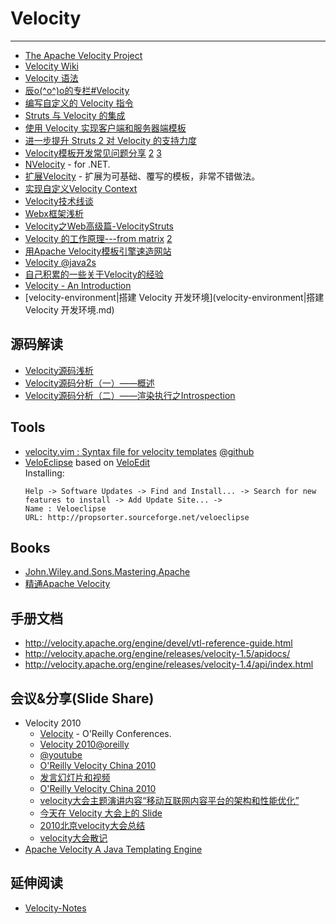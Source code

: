 
# Velocity

----

* [The Apache Velocity Project](http://velocity.apache.org/)
* [Velocity Wiki](http://wiki.apache.org/velocity/)
* [Velocity 语法](http://www.blogjava.net/alexwan/archive/2008/06/07/206473.html)
* [辰o(^o^)o的专栏#Velocity](http://www.blogjava.net/jackybu/category/2394.html)
* [编写自定义的 Velocity 指令](http://www.ibm.com/developerworks/cn/java/j-lo-velocity/)
* [Struts 与 Velocity 的集成](http://www.ibm.com/developerworks/cn/java/j-sr1.html)
* [使用 Velocity 实现客户端和服务器端模板](http://www.ibm.com/developerworks/cn/java/j-velocity/)
* [进一步提升 Struts 2 对 Velocity 的支持力度](http://www.ibm.com/developerworks/cn/java/j-lo-struts2-velocity/)
* [Velocity模板开发常见问题分享](http://yekai.net/?p=232)
    [2](http://9.douban.com/site/entry/141529564/view)
    [3](http://9.douban.com/site/entry/141529564/)
* [NVelocity](http://nvelocity.sourceforge.net/) - for .NET.
* [扩展Velocity](http://chenpingtai2008.javaeye.com/blog/757226) - 扩展为可基础、覆写的模板，非常不错做法。
* [实现自定义Velocity Context](http://blog.csdn.net/daryl715/archive/2007/04/28/1588036.aspx)
* [Velocity技术线谈](http://express.ruanko.com/ruanko-express_28/technologyexchange5.html)
* [Webx框架浅析](http://qa.taobao.com/?p=7830)
* [Velocity之Web高级篇-VelocityStruts](http://blog.csdn.net/sharky77/archive/2006/07/10/900326.aspx)
* [Velocity 的工作原理---from matrix](http://www.blogjava.net/jackybu/articles/8803.html)
    [2](http://www.blogjava.net/amigoxie/archive/2007/03/26/106547.html)
* [用Apache Velocity模板引擎速造网站](http://www.grzz.com.cn/program/jsp/4454/)
* [Velocity @java2s](http://www.java2s.com/CN/Code/Java/Velocity/CatalogVelocity.htm)
* [自己积累的一些关于Velocity的经验](http://tech.techweb.com.cn/viewthread.php?tid=244317)
* [Velocity - An Introduction](http://www.javaranch.com/journal/2004/03/Velocity-AnIntroduction.html)
* [velocity-environment|搭建 Velocity 开发环境](velocity-environment|搭建 Velocity 开发环境.md)

## 源码解读

* [Velocity源码浅析](http://www.khotyn.com/category/apache-velocity/)
* [Velocity源码分析（一）——概述](http://coderj.org/blog/2011/08/19/velocity_overview/)
* [Velocity源码分析（二）——渲染执行之Introspection](http://coderj.org/blog/2011/08/26/velocity_introspection/)

## Tools

* [velocity.vim : Syntax file for velocity templates](http://www.vim.org/scripts/script.php?script_id=541)
    [@github](https://github.com/vim-scripts/velocity.vim)
* [VeloEclipse](http://propsorter.sourceforge.net/veloeclipse/)
    based on [VeloEdit](http://veloedit.sourceforge.net/) <br />
    Installing:
    ```
    Help -> Software Updates -> Find and Install... -> Search for new features to install -> Add Update Site... ->
    Name : Veloeclipse
    URL: http://propsorter.sourceforge.net/veloeclipse
    ```

## Books

* [John.Wiley.and.Sons.Mastering.Apache](http://www.docin.com/p-13038142.html)
* [精通Apache Velocity](http://www.docin.com/p-55154103.html)


## 手册文档

* http://velocity.apache.org/engine/devel/vtl-reference-guide.html
* http://velocity.apache.org/engine/releases/velocity-1.5/apidocs/
* http://velocity.apache.org/engine/releases/velocity-1.4/api/index.html


## 会议&分享(Slide Share)

* Velocity 2010
    * [Velocity](http://velocityconf.com/) - O'Reilly Conferences.
    * [Velocity 2010@oreilly](http://en.oreilly.com/velocity2010)
    * [@youtube](http://www.youtube.com/watch?v=j6sAm7CLoCQ&p=D1D3B0B233F2AD66&index=1&feature=BF)
    * [O'Reilly Velocity China 2010](http://velocity.oreilly.com.cn/)
    * [发言幻灯片和视频](http://velocity.oreilly.com.cn/index.php?func=slidesvideos)
    * [O'Reilly Velocity China 2010](http://www.youku.com/playlist_show/id_5333814.html)
    * [velocity大会主题演讲内容“移动互联网内容平台的架构和性能优化”](http://www.cnblogs.com/sunli/archive/2010/12/20/imcp.html)
    * [今天在 Velocity 大会上的 Slide](http://lifesinger.org/blog/2010/12/my-slide-in-velocity-china/)
    * [2010北京velocity大会总结](http://zoutm.javaeye.com/blog/841981)
    * [velocity大会散记](http://donghao.org/2010/12/velocityoaec.html)
* [Apache Velocity A Java Templating Engine](http://www.docin.com/p-41668004.html)


## 延伸阅读

* [Velocity-Notes](Velocity-Notes.md)
